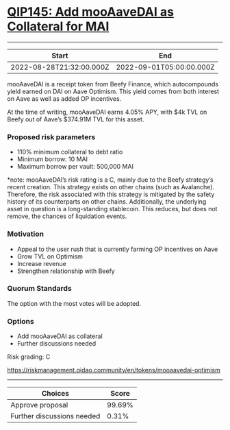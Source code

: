 
# [QIP145: Add mooAaveDAI as Collateral for MAI](https://snapshot.org/#/qidao.eth/proposal/0x47cb775fd7e24e13cb9946cb851b0c85b7c82854377c41601d480fe7844d4901)

---
| Start | End |
| --- | --- |
| 2022-08-28T21:32:00.000Z | 2022-09-01T05:00:00.000Z |


mooAaveDAI is a receipt token from Beefy Finance, which autocompounds yield earned on DAI on Aave Optimism. This yield comes from both interest on Aave as well as added OP incentives.

At the time of writing, mooAaveDAI earns 4.05% APY, with $4k TVL on Beefy out of Aave’s $374.91M TVL for this asset.

### Proposed risk parameters

* 110% minimum collateral to debt ratio
* Minimum borrow: 10 MAI
* Maximum borrow per vault: 500,000 MAI

*note: mooAaveDAI’s risk rating is a C, mainly due to the Beefy strategy’s recent creation. This strategy exists on other chains (such as Avalanche). Therefore, the risk associated with this strategy is mitigated by the safety history of its counterparts on other chains. Additionally, the underlying asset in question is a long-standing stablecoin. This reduces, but does not remove, the chances of liquidation events.

### Motivation

* Appeal to the user rush that is currently farming OP incentives on Aave
* Grow TVL on Optimism
* Increase revenue
* Strengthen relationship with Beefy

### Quorum Standards

The option with the most votes will be adopted.

### Options

* Add mooAaveDAI as collateral
* Further discussions needed

Risk grading: C

https://riskmanagement.qidao.community/en/tokens/mooaavedai-optimism 

---
| Choices | Score |
| --- | --- |
| Approve proposal | 99.69% |
| Further discussions needed | 0.31% |

